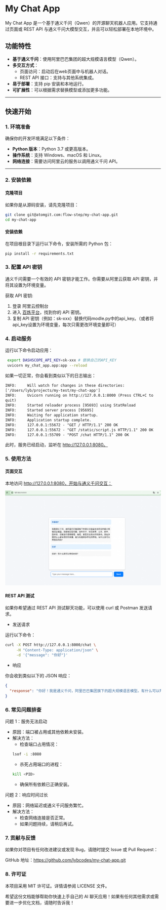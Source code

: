 # My Chat App

My Chat App 是一个基于通义千问（Qwen）的开源聊天机器人应用。它支持通过页面或 REST API 与通义千问大模型交互，并且可以轻松部署在本地环境中。

## 功能特性

- **基于通义千问**：使用阿里巴巴集团的超大规模语言模型（Qwen）。
- **多交互方式**：
  - 页面访问：启动后在web页面中与机器人对话。
  - REST API 接口：支持与其他系统集成。
- **易于部署**：支持 pip 安装和本地运行。
- **可扩展性**：可以根据需求替换模型或添加更多功能。

---

## 快速开始

### **1. 环境准备**

确保你的开发环境满足以下条件：
- **Python 版本**：Python 3.7 或更高版本。
- **操作系统**：支持 Windows、macOS 和 Linux。
- **网络连接**：需要访问阿里云的服务以调用通义千问 API。

---

### **2. 安装依赖**

#### **克隆项目**
如果你是从源码安装，请先克隆项目：
```bash
git clone git@atomgit.com:flow-step/my-chat-app.git
cd my-chat-app
```
#### **安装依赖**
在项目根目录下运行以下命令，安装所需的 Python 包：
```bash
pip install -r requirements.txt
```

### **3. 配置 API 密钥**

通义千问需要一个有效的 API 密钥才能工作。你需要从阿里云获取 API 密钥，并将其设置为环境变量。

获取 API 密钥:

1. 登录 阿里云控制台
2. 进入 [百炼平台](https://bailian.console.aliyun.com)，找到你的 API 密钥。
3. 复制 API 密钥（例如：sk-xxx）替换代码modle.py中的api_key。（或者将api_key设置为环境变量，每次只需更改环境变量即可）

### **4. 启动服务**

运行以下命令启动应用：
```bash
 export DASHSCOPE_API_KEY=sk-xxx # 替换自己的API_KEY
 uvicorn my_chat_app.app:app --reload
```
如果一切正常，你会看到类似以下的日志输出：
```text
INFO:     Will watch for changes in these directories: ['/Users/lyb/projects/my-test/my-chat-app']
INFO:     Uvicorn running on http://127.0.0.1:8000 (Press CTRL+C to quit)
INFO:     Started reloader process [95693] using StatReload
INFO:     Started server process [95695]
INFO:     Waiting for application startup.
INFO:     Application startup complete.
INFO:     127.0.0.1:55672 - "GET / HTTP/1.1" 200 OK
INFO:     127.0.0.1:55672 - "GET /static/script.js HTTP/1.1" 200 OK
INFO:     127.0.0.1:55709 - "POST /chat HTTP/1.1" 200 OK

```
此时，服务已经启动，监听在 http://127.0.0.1:8080。

### **5. 使用方法**

#### **页面交互**
本地访问 http://127.0.0.1:8080，开始与通义千问交互：

![本地图片](my_chat_app/static/img.png)

#### **REST API 测试**
如果你希望通过 REST API 测试聊天功能，可以使用 curl 或 Postman 发送请求。

- 发送请求

运行以下命令：
```bash
curl -X POST http://127.0.0.1:8000/chat \
     -H "Content-Type: application/json" \
     -d '{"message": "你好"}'

```
- 响应

你会收到类似以下的 JSON 响应：
```json
{
  "response": "你好！我是通义千问，阿里巴巴集团旗下的超大规模语言模型。有什么可以帮你的吗？"
}
```
### **6. 常见问题排查**
问题 1：服务无法启动
- 原因：端口被占用或其他依赖未安装。
- 解决方法： 
    - 检查端口占用情况：
  ```bash
  lsof -i :8080
  ```
  - 杀死占用端口的进程：
  ```bash
  kill <PID>
  ```
  - 确保所有依赖已正确安装。

问题 2：响应时间过长

- 原因：网络延迟或通义千问服务繁忙。
- 解决方法：
    - 检查网络连接是否正常。
    - 如果问题持续，请稍后再试。

### **7. 贡献与反馈**
如果你对项目有任何改进建议或发现 Bug，请随时提交 Issue 或 Pull Request：

GitHub 地址：https://github.com/lybcodes/my-chat-app.git

### **8. 许可证**
本项目采用 MIT 许可证。详情请参阅 LICENSE 文件。


希望这份文档能够帮助你快速上手自己的 AI 聊天应用！如果有任何其他需求或需要进一步优化文档，请随时告诉我！

